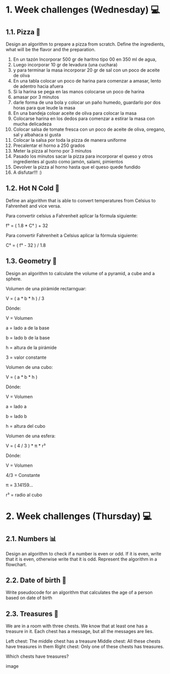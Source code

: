 # 1. Week challenges (Wednesday) 💻

## 1.1. Pizza 🍕

Design an algorithm to prepare a pizza from scratch. Define the ingredients, what will be the flavor and the preparation.

1.  En un tazón Incorporar 500 gr de haritno tipo 00 en 350 ml de agua, 
2.  Luego incorporar 10 gr de levadura (una cuchara)
3.  y para terminar la masa incorporar 20 gr de sal con un poco de aceite de oliva
4.  En una tabla colocar un poco de harina para comenzar a amasar, lento de adentro hacia afuera
5.  Si la harina se pega en las manos colocarse un poco de harina
6.  amasar por 3 minutos
7.  darle forma de una bola y colocar un paño humedo, guardarlo por dos horas para que leude la masa
8.  En una bandeja coloar aceite de oliva para colocar la masa
9.  Colocarse harina en los dedos para comenzar a estirar la masa con mucha delicadeza
10.  Colocar salsa de tomate fresca con un poco de aceite de oliva, oregano, sal y albahaca si gusta
11.  Colocar la salsa por toda la pizza de manera uniforme
12.  Precalentar el horno a 250 grados
13.  Meter la pizza al horno por 3 minutos
14.  Pasado los minutos sacar la pizza para incorporar el queso y otros ingredientes al gusto como jamón, salami, pimientos
15.  Devolver la pizza al horno hasta que el queso quede fundido
16.  A disfutar!!! :)

## 1.2. Hot N Cold 🥶

Define an algorithm that is able to convert temperatures from Celsius to Fahrenheit and vice versa.

Para convertir celsius a Fahrenheit aplicar la fórmula siguiente:

f° = ( 1.8 * C° ) + 32

Para convertir Fahrenheit a Celsius aplicar la fórmula siguiente:

C° = ( f° - 32 ) / 1.8

## 1.3. Geometry 📐

Design an algorithm to calculate the volume of a pyramid, a cube and a sphere.

Volumen de una pirámide rectarnguar:

V = ( a * b * h ) / 3

Dónde:

V = Volumen

a = lado a de la base

b = lado b de la base

h = altura de la pirámide

3 = valor constante

Volumen de una cubo:

V = ( a * b * h )

Dónde:

V = Volumen

a = lado a

b = lado b

h = altura del cubo

Volumen de una esfera:

V = ( 4 / 3 ) * π * r³

Dónde: 

V = Volumen

4/3 = Constante

π = 3.14159...

r³ = radio al cubo

# 2. Week challenges (Thursday) 💻

## 2.1. Numbers 📊

Design an algorithm to check if a number is even or odd. If it is even, write that it is even, otherwise write that it is odd. Represent the algorithm in a flowchart.

## 2.2. Date of birth 👧

Write pseudocode for an algorithm that calculates the age of a person based on date of birth

## 2.3. Treasures 👑

We are in a room with three chests. We know that at least one has a treasure in it. Each chest has a message, but all the messages are lies.

Left chest: The middle chest has a treasure
Middle chest: All these chests have treasures in them
Right chest: Only one of these chests has treasures.

Which chests have treasures?

image
